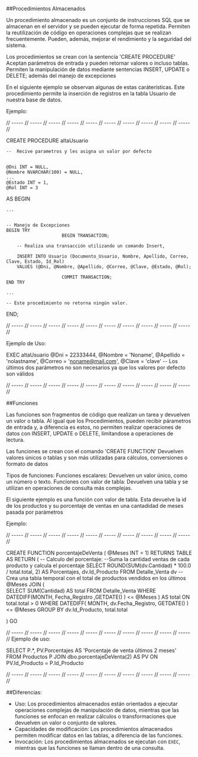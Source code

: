 ##Procedimientos Almacenados

Un procedimiento almacenado es un conjunto de instrucciones SQL que se almacenan en el servidor y se pueden ejecutar de forma repetida. Permiten la reutilización de código en operaciones complejas que se realizan frecuentemente. Pueden, además, mejorar el rendimiento y la seguridad del sistema.

Los procedimientos se crean con la sentencia 'CREATE PROCEDURE'
Aceptan parámetros de entrada y pueden retornar valores o incluso tablas.
Permiten la manipulación de datos mediante sentencias INSERT, UPDATE o DELETE; además del manejo de excepciones

En el siguiente ejemplo se observan algunas de estas caráterísticas.
Este procedimiento permite la inserción de registros en la tabla Usuario de nuestra base de datos.


Ejemplo:

// ----- // ----- // ----- // ----- // ----- // ----- // ----- // ----- // ----- // -----  // 

CREATE PROCEDURE altaUsuario 
	
	--  Recive parametros y les asigna un valor por defecto
	
	
    @Dni INT = NULL,
    @Nombre NVARCHAR(100) = NULL,
    ...
	@Estado INT = 1,
    @Rol INT = 3
AS
BEGIN

    ...
	
	
	-- Manejo de Excepciones
    BEGIN TRY
						 BEGIN TRANSACTION;
        
		-- Realiza una transacción utilizando un comando Insert, 
		
        INSERT INTO Usuario (Documento_Usuario, Nombre, Apellido, Correo, Clave, Estado, Id_Rol) 
        VALUES (@Dni, @Nombre, @Apellido, @Correo, @Clave, @Estado, @Rol);
        
						 COMMIT TRANSACTION;
    END TRY
	
    ...
	
	-- Este procedimiento no retorna ningún valor.
	
END;

// ----- // ----- // ----- // ----- // ----- // ----- // ----- // ----- // ----- // -----  //

Ejemplo de Uso:

EXEC altaUsuario @Dni = 22333444, @Nombre = 'Noname', @Apellido = 'nolastname', @Correo = 'noname@mail.com', @Clave = 'clave'
-- Los últimos dos parámetros no son necesarios ya que los valores por defecto son válidos

// ----- // ----- // ----- // ----- // ----- // ----- // ----- // ----- // ----- // -----  //


##Funciones 

Las funciones son fragmentos de código que realizan un tarea y devuelven un valor o tabla. Al igual que los Procedimientos, pueden recibir párametros de entrada y, a diferencia es estos, no permiten realizar operaciones de datos con INSERT, UPDATE o DELETE, límitandose a operaciones de lectura.

Las funciones se crean con el comando 'CREATE FUNCTION'
Devuelven valores únicos o tablas y son más utilizadas para cálculos, conversiones o formato de datos


Tipos de funciones:
Funciones escalares: Devuelven un valor único, como un número o texto.
Funciones con valor de tabla: Devuelven una tabla y se utilizan en operaciones de consulta más complejas.

El siguiente ejemplo es una función con valor de tabla. Esta devuelve la id de los productos y su porcentaje de ventas en una cantadidad de meses pasada por parámetros 

Ejemplo:

// ----- // ----- // ----- // ----- // ----- // ----- // ----- // ----- // ----- // -----  // 

CREATE FUNCTION porcentajeDeVenta ( @Meses INT = 1)
RETURNS TABLE 
AS
RETURN 
(
	-- Calculo del porcentaje: 
		 --Suma la cantidad ventas de cada producto y calcula el porcentaje
	SELECT ROUND(SUM(dv.Cantidad) * 100.0 / total.total, 2) AS Porcentajes, dv.Id_Producto
	FROM Detalle_Venta dv
	--Crea una tabla temporal con el total de productos vendidos en los últimos @Meses
	JOIN 
		(	
			SELECT SUM(Cantidad) AS total 
			FROM Detalle_Venta 
			WHERE DATEDIFF(MONTH, Fecha_Registro ,GETDATE() ) <= @Meses
		) AS total ON total.total > 0
	WHERE DATEDIFF( MONTH, dv.Fecha_Registro, GETDATE() ) <= @Meses
	GROUP BY dv.Id_Producto, total.total

)
GO

// ----- // ----- // ----- // ----- // ----- // ----- // ----- // ----- // ----- // -----  //
Ejemplo de uso:

SELECT P.*, PV.Porcentajes AS 'Porcentaje de venta últimos 2 meses' FROM Productos P
	JOIN dbo.porcentajeDeVenta(2) AS PV ON PV.Id_Producto = P.Id_Producto


// ----- // ----- // ----- // ----- // ----- // ----- // ----- // ----- // ----- // -----  //

##Diferencias:
- Uso: Los procedimientos almacenados están orientados a ejecutar operaciones complejas de manipulación de datos, mientras que las funciones se enfocan en realizar cálculos o transformaciones que devuelven un valor o conjunto de valores.
- Capacidades de modificación: Los procedimientos almacenados permiten modificar datos en las tablas, a diferencia de las funciones.
- Invocación: Los procedimientos almacenados se ejecutan con `EXEC`, mientras que las funciones se llaman dentro de una consulta.
